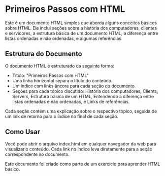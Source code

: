 # Primeiros Passos com HTML

Este é um documento HTML simples que aborda alguns conceitos básicos sobre HTML. Ele inclui seções sobre a história dos computadores, clientes e servidores, a estrutura básica de um documento HTML, a diferença entre listas ordenadas e não ordenadas, e algumas referências.

## Estrutura do Documento

O documento HTML é estruturado da seguinte forma:

- Título: "Primeiros Passos com HTML"
- Uma linha horizontal separa o título do conteúdo.
- Um índice com links âncora para cada seção do documento.
- Seções para cada tópico discutido: História dos computadores, Clients, Servers, Estrutura básica de um HTML, Entendendo a diferença entre listas ordenadas e não ordenadas, e Links de referências.

Cada seção contém uma explicação sobre o respectivo tópico, seguida de um link de retorno para o índice no final de cada seção.

## Como Usar

Você pode abrir o arquivo index.html em qualquer navegador da web para visualizar o conteúdo. Cada link no índice leva diretamente para a seção correspondente no documento.

Este documento foi criado como parte de um exercício para aprender HTML básico.
